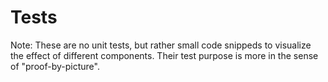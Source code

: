 # Tests

Note: These are no unit tests, but rather small code snippeds to visualize the effect of different components. Their test purpose is more in the sense of "proof-by-picture". 